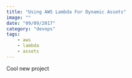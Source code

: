 ```yaml
---
title: "Using AWS Lambda For Dynamic Assets"
image: ""
date: "09/09/2017"
category: "devops"
tags:
    - aws
    - lambda
    - assets
---
```


Cool new project
